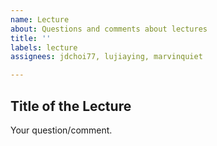 ```yaml
---
name: Lecture
about: Questions and comments about lectures
title: ''
labels: lecture
assignees: jdchoi77, lujiaying, marvinquiet

---
```


**Title of the Lecture**
-----
Your question/comment.
